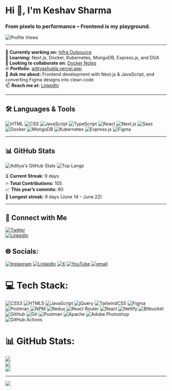 # Hi 👋, I'm Keshav Sharma

### From pixels to performance – Frontend is my playground.

![Profile Views](https://komarev.com/ghpvc/?username=adityaashuklaa&color=blue)

---

🔭 **Currently working on:** [Infra Outsource](#)  
🌱 **Learning:** Next.js, Docker, Kubernetes, MongoDB, Express.js, and DSA  
🤝 **Looking to collaborate on:** [Docker Notes](#)  
🌐 **Portfolio:** [adityashukla.vercel.app](https://keshav-sharma.netlify.app/)  
💬 **Ask me about:** Frontend development with Next.js & JavaScript, and converting Figma designs into clean code  
📫 **Reach me at:** [LinkedIn](https://www.linkedin.com/in/keshavcoder/)

---

## 🛠️ Languages & Tools

![HTML](https://img.shields.io/badge/-HTML5-E34F26?style=flat&logo=html5&logoColor=white)
![CSS](https://img.shields.io/badge/-CSS3-1572B6?style=flat&logo=css3)
![JavaScript](https://img.shields.io/badge/-JavaScript-F7DF1E?style=flat&logo=javascript&logoColor=black)
![TypeScript](https://img.shields.io/badge/-TypeScript-3178C6?style=flat&logo=typescript&logoColor=white)
![React](https://img.shields.io/badge/-React-61DAFB?style=flat&logo=react&logoColor=black)
![Next.js](https://img.shields.io/badge/-Next.js-000000?style=flat&logo=next.js)
![Sass](https://img.shields.io/badge/-Sass-CC6699?style=flat&logo=sass&logoColor=white)
![Docker](https://img.shields.io/badge/-Docker-2496ED?style=flat&logo=docker&logoColor=white)
![MongoDB](https://img.shields.io/badge/-MongoDB-47A248?style=flat&logo=mongodb&logoColor=white)
![Kubernetes](https://img.shields.io/badge/-Kubernetes-326CE5?style=flat&logo=kubernetes)
![Express.js](https://img.shields.io/badge/-Express.js-000000?style=flat&logo=express)
![Figma](https://img.shields.io/badge/-Figma-F24E1E?style=flat&logo=figma&logoColor=white)


---

## 📊 GitHub Stats

![Aditya's GitHub Stats](https://github-readme-stats.vercel.app/api?username=adityaashuklaa&show_icons=true&theme=react)
![Top Langs](https://github-readme-stats.vercel.app/api/top-langs/?username=adityaashuklaa&layout=compact&theme=react)

⏳ **Current Streak:** 9 days  
🔥 **Total Contributions:** 105  
📈 **This year’s commits:** 80  
📌 **Longest streak:** 9 days (June 14 – June 22)

---

## 🤝 Connect with Me

[![Twitter](https://img.shields.io/badge/Twitter-1DA1F2?style=for-the-badge&logo=twitter&logoColor=white)](https://twitter.com/)  
[![LinkedIn](https://img.shields.io/badge/LinkedIn-0077B5?style=for-the-badge&logo=linkedin&logoColor=white)](https://www.linkedin.com/in/aditya-shukla07/)



## 🌐 Socials:
[![Instagram](https://img.shields.io/badge/Instagram-%23E4405F.svg?logo=Instagram&logoColor=white)](https://instagram.com/https://www.instagram.com/codewitharmy) [![LinkedIn](https://img.shields.io/badge/LinkedIn-%230077B5.svg?logo=linkedin&logoColor=white)](https://linkedin.com/in/https://www.linkedin.com/in/keshavcoder/) [![X](https://img.shields.io/badge/X-black.svg?logo=X&logoColor=white)](https://x.com/https://x.com/keshavexplores) [![YouTube](https://img.shields.io/badge/YouTube-%23FF0000.svg?logo=YouTube&logoColor=white)](https://youtube.com/@https://www.youtube.com/@KeshavExplores) [![email](https://img.shields.io/badge/Email-D14836?logo=gmail&logoColor=white)](mailto:codewitharmy@gmail.com) 

# 💻 Tech Stack:
![CSS3](https://img.shields.io/badge/css3-%231572B6.svg?style=for-the-badge&logo=css3&logoColor=white) ![HTML5](https://img.shields.io/badge/html5-%23E34F26.svg?style=for-the-badge&logo=html5&logoColor=white) ![JavaScript](https://img.shields.io/badge/javascript-%23323330.svg?style=for-the-badge&logo=javascript&logoColor=%23F7DF1E) ![jQuery](https://img.shields.io/badge/jquery-%230769AD.svg?style=for-the-badge&logo=jquery&logoColor=white) ![TailwindCSS](https://img.shields.io/badge/tailwindcss-%2338B2AC.svg?style=for-the-badge&logo=tailwind-css&logoColor=white) ![Figma](https://img.shields.io/badge/figma-%23F24E1E.svg?style=for-the-badge&logo=figma&logoColor=white) ![Postman](https://img.shields.io/badge/Postman-FF6C37?style=for-the-badge&logo=postman&logoColor=white) ![NPM](https://img.shields.io/badge/NPM-%23CB3837.svg?style=for-the-badge&logo=npm&logoColor=white) ![Redux](https://img.shields.io/badge/redux-%23593d88.svg?style=for-the-badge&logo=redux&logoColor=white) ![React Router](https://img.shields.io/badge/React_Router-CA4245?style=for-the-badge&logo=react-router&logoColor=white) ![React](https://img.shields.io/badge/react-%2320232a.svg?style=for-the-badge&logo=react&logoColor=%2361DAFB) ![Netlify](https://img.shields.io/badge/netlify-%23000000.svg?style=for-the-badge&logo=netlify&logoColor=#00C7B7) ![Bitbucket](https://img.shields.io/badge/bitbucket-%230047B3.svg?style=for-the-badge&logo=bitbucket&logoColor=white) ![GitHub](https://img.shields.io/badge/github-%23121011.svg?style=for-the-badge&logo=github&logoColor=white) ![Git](https://img.shields.io/badge/git-%23F05033.svg?style=for-the-badge&logo=git&logoColor=white) ![Postman](https://img.shields.io/badge/Postman-FF6C37?style=for-the-badge&logo=postman&logoColor=white) ![Apache](https://img.shields.io/badge/apache-%23D42029.svg?style=for-the-badge&logo=apache&logoColor=white) ![Adobe Photoshop](https://img.shields.io/badge/adobe%20photoshop-%2331A8FF.svg?style=for-the-badge&logo=adobe%20photoshop&logoColor=white) ![GitHub Actions](https://img.shields.io/badge/github%20actions-%232671E5.svg?style=for-the-badge&logo=githubactions&logoColor=white)
# 📊 GitHub Stats:
![](https://github-readme-stats.vercel.app/api?username=codewitharmy&theme=dark&hide_border=false&include_all_commits=true&count_private=true)<br/>
![](https://nirzak-streak-stats.vercel.app/?user=codewitharmy&theme=dark&hide_border=false)<br/>
![](https://github-readme-stats.vercel.app/api/top-langs/?username=codewitharmy&theme=dark&hide_border=false&include_all_commits=true&count_private=true&layout=compact)

---
[![](https://visitcount.itsvg.in/api?id=codewitharmy&icon=0&color=0)](https://visitcount.itsvg.in)

<!-- Proudly created with GPRM ( https://gprm.itsvg.in ) -->

